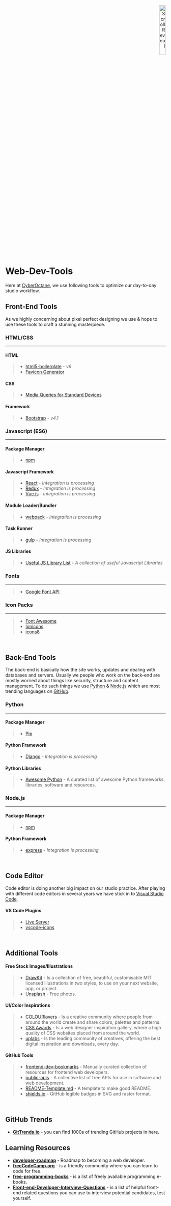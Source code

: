 <p align="right">
	<img src="https://i.imgur.com/ng1TORA.png" alt="ScrollReveal" width="20%">
</p>
 
# Web-Dev-Tools
Here at [CyberOctane](http://www.cyberoctane.com/), we use following tools to optimize our day-to-day studio workflow.

## Front-End Tools
As we highly concerning about pixel perfect designing we use & hope to use these tools to craft a stunning masterpiece.

### HTML/CSS
---

#### HTML
> * [html5-boilerplate](https://github.com/h5bp/html5-boilerplate) - *v6*
> * [Favicon Generator](https://realfavicongenerator.net/)

#### CSS
> * [Media Queries for Standard Devices](media-queries-for-standard-devices.md)

#### Framework
> * [Bootstrap](https://getbootstrap.com/) - *v4.1* 

### Javascript (ES6)
---

#### Package Manager
> * [npm](https://www.npmjs.com/)

#### Javascript Framework
> * [React](https://reactjs.org/) - *Integration is processing*
> * [Redux](https://redux.js.org/) - *Integration is processing* 
> * [Vue.js](https://vuejs.org/) - *Integration is processing*

#### Module Loader/Bundler
> * [webpack](https://webpack.js.org/) - *Integration is processing*

#### Task Runner
> * [gulp](https://gulpjs.com/) - *Integration is processing*

#### JS Libraries
> * [Useful JS Library List](https://gulpjs.com/) - *A collection of useful Javascript Libraries*

### Fonts
---
> * [Google Font API](https://fonts.google.com/)

### Icon Packs
---
> * [Font Awesome](https://fontawesome.com/)
> * [Ionicons](https://ionicons.com/)
> * [icons8](https://icons8.com/)

<br>

## Back-End Tools
The back-end is basically how the site works, updates and dealing with databases and servers. Usually we people who work on the back-end are mostly worried about things like security, structure and content management. To do such things we use [Python](https://www.python.org/) & [Node.js](https://nodejs.org/en/) which are most trending languages on [GitHub](https://github.com/).

### Python
---

#### Package Manager
> * [Pip](https://pypi.org/project/pip/)

#### Python Framework
> * [Django](https://www.djangoproject.com/) - *Integration is processing*

#### Python Libraries
> * [Awesome Python](https://github.com/vinta/awesome-python) - A curated list of awesome Python frameworks, libraries, software and resources.

### Node.js
---

#### Package Manager
> * [npm](https://www.npmjs.com/)

#### Python Framework
> * [express](https://expressjs.com/) - *Integration is processing* 

<br>

## Code Editor
Code editor is doing another big impact on our studio practice. After playing with different code editors in several years we have stick in to [Visual Studio Code](https://code.visualstudio.com/).

#### VS Code Plugins
> * [Live Server](https://marketplace.visualstudio.com/items?itemName=ritwickdey.LiveServer)
> * [vscode-icons](https://marketplace.visualstudio.com/items?itemName=robertohuertasm.vscode-icons)

<br>

## Additional Tools

#### Free Stock Images/Illustrations
> * [DrawKit](https://www.drawkit.io/) - Is a collection of free, beautiful, customisable MIT licensed illustrations in two styles, to use on your next website, app, or project.
> * [Unsplash](https://unsplash.com/er) - Free photos.

#### UI/Color Inspirations
> * [COLOURlovers](https://www.colourlovers.com/) - Is a creative community where people from around the world create and share colors, palettes 
and patterns.
> * [CSS Awards](https://www.cssawards.net/) - Is a web designer inspiration gallery, where a high quality of CSS websites placed from around the world.
> * [uplabs](https://www.uplabs.com/) - Is the leading community of creatives, offering the best digital inspiration and downloads, every day.

#### GitHub Tools
> * [frontend-dev-bookmarks](https://github.com/dypsilon/frontend-dev-bookmarks) - Manually curated collection of resources for frontend web developers.
> * [public-apis](https://github.com/toddmotto/public-apis) - A collective list of free APIs for use in software and web development.
> * [README-Template.md](https://gist.github.com/PurpleBooth/109311bb0361f32d87a2) - A template to make good README.
> * [shields.io](https://github.com/badges/shields/) - GitHub legible badges in SVG and raster format.

<br>

## GitHub Trends
* **[GitTrends.io](http://gittrends.io/#/explore?page=1&language=All&domain=All&growth=All)** - you can find 1000s of trending GitHub projects in here.

## Learning Resources

* **[developer-roadmap](https://github.com/kamranahmedse/developer-roadmap)** - Roadmap to becoming a web developer.
* **[freeCodeCamp.org](https://github.com/freeCodeCamp/freeCodeCamp)** - is a friendly community where you can learn to code for free.
* **[free-programming-books](https://github.com/EbookFoundation/free-programming-books)** - is a list of freely available programming e-books.
* **[Front-end-Developer-Interview-Questions](https://github.com/h5bp/Front-end-Developer-Interview-Questions)** - is a list of helpful front-end related questions you can use to interview potential candidates, test yourself.
